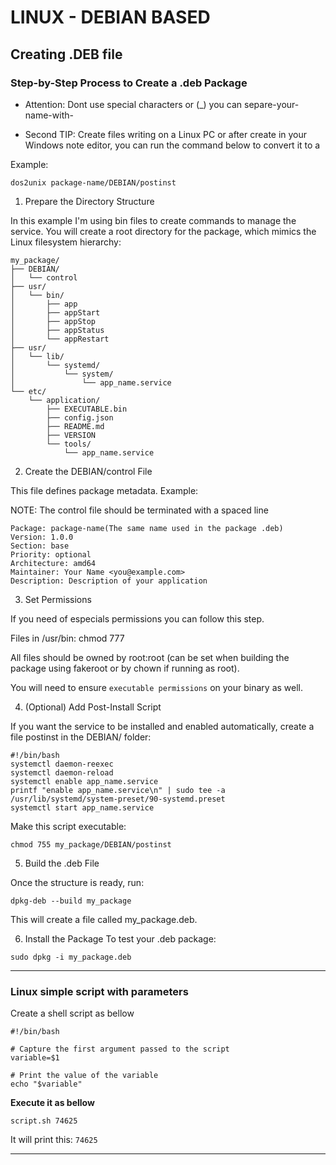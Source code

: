 # LINUX - DEBIAN BASED

## Creating .DEB file

### Step-by-Step Process to Create a .deb Package

- Attention: Dont use special characters or (_) you can separe-your-name-with-

- Second TIP: Create files writing on a Linux PC or after create in your Windows note editor, you can run the command below to convert it to a 

Example:
````
dos2unix package-name/DEBIAN/postinst
````

1. Prepare the Directory Structure

In this example I'm using bin files to create commands to manage the service.
You will create a root directory for the package, which mimics the Linux filesystem hierarchy:

````
my_package/
├── DEBIAN/
│   └── control
├── usr/
│   └── bin/
│       ├── app
│       ├── appStart
│       ├── appStop
│       ├── appStatus
│       └── appRestart
├── usr/
│   └── lib/
│       └── systemd/
│           └── system/
│               └── app_name.service
└── etc/
    └── application/
        ├── EXECUTABLE.bin
        ├── config.json
        ├── README.md
        ├── VERSION
        └── tools/
            └── app_name.service
````

2. Create the DEBIAN/control File

This file defines package metadata. Example:

NOTE: The control file should be terminated with a spaced line

````
Package: package-name(The same name used in the package .deb)
Version: 1.0.0
Section: base
Priority: optional
Architecture: amd64
Maintainer: Your Name <you@example.com>
Description: Description of your application

````

3. Set Permissions

If you need of especials permissions you can follow this step.

Files in /usr/bin: chmod 777

All files should be owned by root:root (can be set when building the package using fakeroot or by chown if running as root).

You will need to ensure `executable permissions` on your binary as well.

4. (Optional) Add Post-Install Script

If you want the service to be installed and enabled automatically, create a file postinst in the DEBIAN/ folder:

````
#!/bin/bash
systemctl daemon-reexec
systemctl daemon-reload
systemctl enable app_name.service
printf "enable app_name.service\n" | sudo tee -a /usr/lib/systemd/system-preset/90-systemd.preset
systemctl start app_name.service
````
Make this script executable:

````
chmod 755 my_package/DEBIAN/postinst
````

5. Build the .deb File

Once the structure is ready, run:

````
dpkg-deb --build my_package
````
This will create a file called my_package.deb.

6. Install the Package
To test your .deb package:

````
sudo dpkg -i my_package.deb
````

----

### Linux simple script with parameters

Create a shell script as bellow

````
#!/bin/bash

# Capture the first argument passed to the script
variable=$1

# Print the value of the variable
echo "$variable"
````

**Execute it as bellow**

````
script.sh 74625
````

It will print this:
`74625`

----
